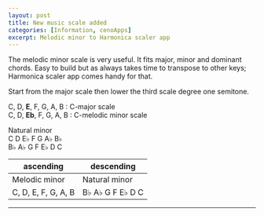 ```yaml
---
layout: post
title: New music scale added
categories: [Information, cenoApps]
excerpt: Melodic minor to Harmonica scaler app
---
```


The melodic minor scale is very useful. It fits major, minor and dominant chords. 
Easy to build but as always takes time to transpose to other keys; Harmonica scaler app comes handy for that. 

Start from the major scale then lower the third scale degree one semitone. 

C, D, **E**, F, G, A, B : C-major scale  
C, D, **Eb**, F, G, A, B : C-melodic minor scale  

Natural minor  
C D E♭ F G A♭ B♭  
B♭ A♭ G F E♭ D C  



| ascending           | descending       |  
| ------------------- | -----------------|  
| Melodic minor       | Natural minor    |  
| C, D, E, F, G, A, B | B♭ A♭ G F E♭ D C |  



---------------------------------------
